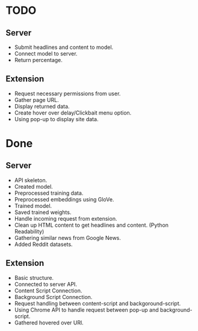 # TODO

## Server

- Submit headlines and content to model.
- Connect model to server.
- Return percentage.

## Extension

- Request necessary permissions from user.
- Gather page URL.
- Display returned data.
- Create hover over delay/Clickbait menu option.
- Using pop-up to display site data.

# Done

## Server

- API skeleton.
- Created model.
- Preprocessed training data.
- Preprocessed embeddings using GloVe.
- Trained model.
- Saved trained weights.
- Handle incoming request from extension.
- Clean up HTML content to get headlines and content. (Python Readability)
- Gathering similar news from Google News.
- Added Reddit datasets.

## Extension

- Basic structure.
- Connected to server API.
- Content Script Connection.
- Background Script Connection.
- Request handling between content-script and backgoround-script.
- Using Chrome API to handle request between pop-up and background-script. 
- Gathered hovered over URl.